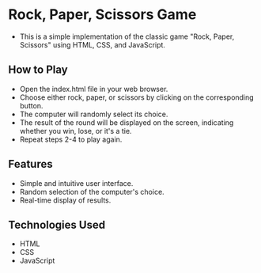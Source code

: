 # Rock, Paper, Scissors Game
- This is a simple implementation of the classic game "Rock, Paper, Scissors" using HTML, CSS, and JavaScript.

## How to Play
- Open the index.html file in your web browser.<br/>
- Choose either rock, paper, or scissors by clicking on the corresponding button.<br/>
- The computer will randomly select its choice.<br/>
- The result of the round will be displayed on the screen, indicating whether you win, lose, or it's a tie.<br/>
- Repeat steps 2-4 to play again.<br/>

## Features
- Simple and intuitive user interface.<br/>
- Random selection of the computer's choice.<br/>
- Real-time display of results.<br/>

## Technologies Used
- HTML
- CSS
- JavaScript
